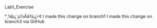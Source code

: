 Lab1_Exercise

°¸¼þ¿´µ½Äã¾¡¿ì·¢
I made this change on branch1
I made this change on branch3 via GitHub

